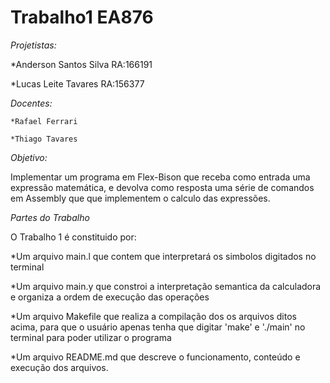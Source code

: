 # Trabalho1 EA876
  
  *Projetistas:* 
  
   *Anderson Santos Silva RA:166191
  
   *Lucas Leite Tavares   RA:156377
  
  *Docentes:*
   
    *Rafael Ferrari
    
    *Thiago Tavares
  
  *Objetivo:*
  
  Implementar um programa em Flex-Bison que receba como entrada uma expressão
  matemática, e devolva como resposta uma série de comandos em Assembly que 
  que implementem o calculo das expressões.
  
  *Partes do Trabalho*
  
  O Trabalho 1 é constituido por:
  
  *Um arquivo main.l que contem que interpretará os simbolos digitados no terminal
  
  *Um arquivo main.y que constroi a interpretação semantica da calculadora e organiza a ordem de execução das operações
   
   *Um arquivo Makefile que realiza a compilação dos os arquivos ditos acima, para que 
   o usuário apenas tenha que digitar 'make' e './main' no terminal para poder utilizar
   o programa
   
   *Um arquivo README.md que descreve o funcionamento, conteúdo e execução dos arquivos.
